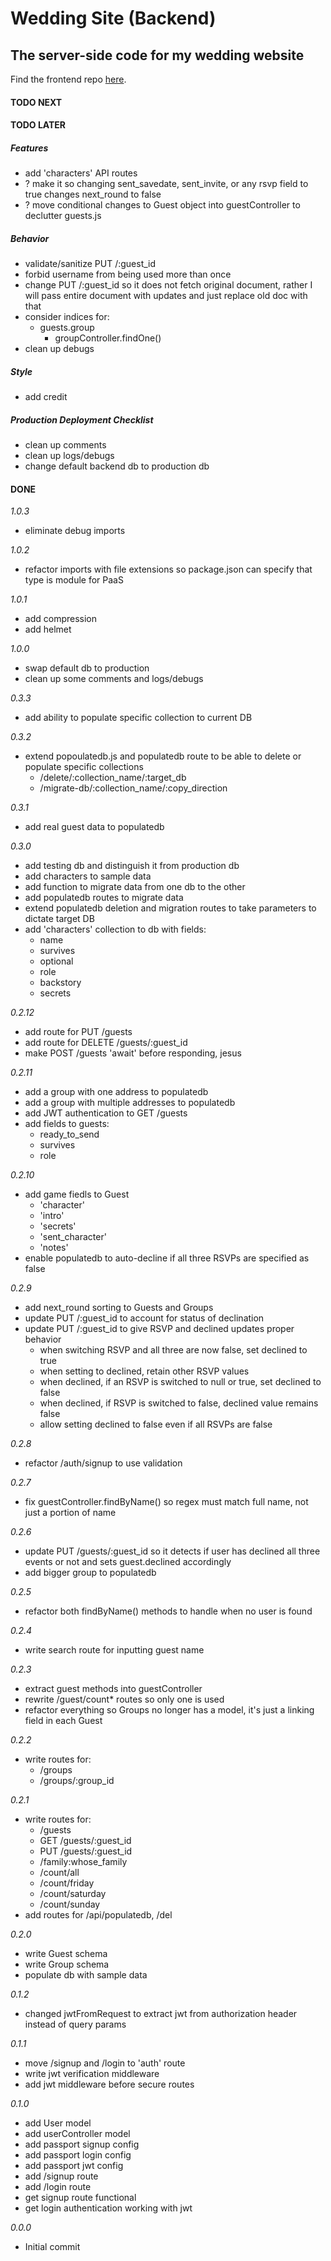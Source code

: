 # Wedding Site (Backend)

## The server-side code for my wedding website

Find the frontend repo [here](https://github.com/CutlerSheridan/wedding-site-client).

#### TODO NEXT

#### TODO LATER

##### Features

- add 'characters' API routes
- ? make it so changing sent_savedate, sent_invite, or any rsvp field to true changes next_round to false
- ? move conditional changes to Guest object into guestController to declutter guests.js

##### Behavior

- validate/sanitize PUT /:guest_id
- forbid username from being used more than once
- change PUT /:guest_id so it does not fetch original document, rather I will pass entire document with updates and just replace old doc with that
- consider indices for:
  - guests.group
    - groupController.findOne()
- clean up debugs

##### Style

- add credit

##### Production Deployment Checklist

- clean up comments
- clean up logs/debugs
- change default backend db to production db

#### DONE

_1.0.3_

- eliminate debug imports

_1.0.2_

- refactor imports with file extensions so package.json can specify that type is module for PaaS

_1.0.1_

- add compression
- add helmet

_1.0.0_

- swap default db to production
- clean up some comments and logs/debugs

_0.3.3_

- add ability to populate specific collection to current DB

_0.3.2_

- extend popoulatedb.js and populatedb route to be able to delete or populate specific collections
  - /delete/:collection_name/:target_db
  - /migrate-db/:collection_name/:copy_direction

_0.3.1_

- add real guest data to populatedb

_0.3.0_

- add testing db and distinguish it from production db
- add characters to sample data
- add function to migrate data from one db to the other
- add populatedb routes to migrate data
- extend populatedb deletion and migration routes to take parameters to dictate target DB
- add 'characters' collection to db with fields:
  - name
  - survives
  - optional
  - role
  - backstory
  - secrets

_0.2.12_

- add route for PUT /guests
- add route for DELETE /guests/:guest_id
- make POST /guests 'await' before responding, jesus

_0.2.11_

- add a group with one address to populatedb
- add a group with multiple addresses to populatedb
- add JWT authentication to GET /guests
- add fields to guests:
  - ready_to_send
  - survives
  - role

_0.2.10_

- add game fiedls to Guest
  - 'character'
  - 'intro'
  - 'secrets'
  - 'sent_character'
  - 'notes'
- enable populatedb to auto-decline if all three RSVPs are specified as false

_0.2.9_

- add next_round sorting to Guests and Groups
- update PUT /:guest_id to account for status of declination
- update PUT /:guest_id to give RSVP and declined updates proper behavior
  - when switching RSVP and all three are now false, set declined to true
  - when setting to declined, retain other RSVP values
  - when declined, if an RSVP is switched to null or true, set declined to false
  - when declined, if RSVP is switched to false, declined value remains false
  - allow setting declined to false even if all RSVPs are false

_0.2.8_

- refactor /auth/signup to use validation

_0.2.7_

- fix guestController.findByName() so regex must match full name, not just a portion of name

_0.2.6_

- update PUT /guests/:guest_id so it detects if user has declined all three events or not and sets guest.declined accordingly
- add bigger group to populatedb

_0.2.5_

- refactor both findByName() methods to handle when no user is found

_0.2.4_

- write search route for inputting guest name

_0.2.3_

- extract guest methods into guestController
- rewrite /guest/count\* routes so only one is used
- refactor everything so Groups no longer has a model, it's just a linking field in each Guest

_0.2.2_

- write routes for:
  - /groups
  - /groups/:group_id

_0.2.1_

- write routes for:
  - /guests
  - GET /guests/:guest_id
  - PUT /guests/:guest_id
  - /family:whose_family
  - /count/all
  - /count/friday
  - /count/saturday
  - /count/sunday
- add routes for /api/populatedb, /del

_0.2.0_

- write Guest schema
- write Group schema
- populate db with sample data

_0.1.2_

- changed jwtFromRequest to extract jwt from authorization header instead of query params

_0.1.1_

- move /signup and /login to 'auth' route
- write jwt verification middleware
- add jwt middleware before secure routes

_0.1.0_

- add User model
- add userController model
- add passport signup config
- add passport login config
- add passport jwt config
- add /signup route
- add /login route
- get signup route functional
- get login authentication working with jwt

_0.0.0_

- Initial commit
